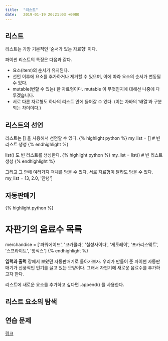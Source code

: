 ```yaml
---
title:  "리스트"
date:   2019-01-19 20:21:03 +0900
---
```


## 리스트
리스트는 가장 기본적인 ‘순서가 있는 자료형’ 이다. 

파이썬 리스트의 특징은 다음과 같다.
* 요소(item)의 순서가 유지된다.
* 선언 이후에 요소를 추가하거나 제거할 수 있으며, 이에 따라 요소의 순서가 변동될 수 있다.
* mutable(변할 수 있는) 한 자료형이다. mutable 이 무엇인지에 대해선 나중에 다루겠습니다.
* 서로 다른 자료형도 하나의 리스트 안에 들어갈 수 있다. (이는 자바의 ‘배열’과 구분되는 차이이다.)


## 리스트의 선언
리스트는 [] 을 사용해서 선언할 수 있다.
{% highlight python %}
my_list = [] # 빈 리스트 생성
{% endhighlight %}

list() 도 빈 리스트를 생성한다.
{% highlight python %}
my_list = list() # 빈 리스트 생성
{% endhighlight %}

그리고 그 안에 여러가지 객체를 담을 수 있다. 서로 자료형이 달라도 담을 수 있다.
my_list = [3, 2.0, '안녕'] 

## 자동판매기 

{% highlight python %}
# 자판기의 음료수 목록
merchandise = ['파워에이드', '코카콜라', '칠성사이다', '게토레이', '포카리스웨트', '스프라이트', '핫식스']
{% endhighlight %}

**입력과 출력** 장에서 보왔던 자동판매기로 돌아가보자. 우리가 만들어 준 파이썬 자동판매기가 선풍적인 인기를
끌고 있는 모양이다. 그래서 자판기에 새로운 음료수를 추가하고자 한다.

리스트에 새로운 요소를 추가하고 싶다면 .append() 를 사용한다. 


## 리스트 요소의 탐색 
<!-- TODO -->



## 연습 문제

<a href="https://py.checkio.org/en/mission/sort-array-by-element-frequency/" target="_blank">링크</a>













